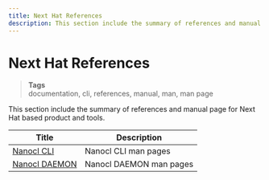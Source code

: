 ```yaml
---
title: Next Hat References
description: This section include the summary of references and manual page for Next Hat based product and tools.
---
```

# Next Hat References

> **Tags** <br />
> documentation, cli, references, manual, man, man page

This section include the summary of references and manual page for Next Hat based product and tools.

| Title      | Description |
| ----------- | ----------- |
| [Nanocl CLI](/docs/references/nanocl/cli)   | Nanocl CLI man pages    |
| [Nanocl DAEMON](/docs/references/nanocl/daemon.md) | Nanocl DAEMON man pages |

